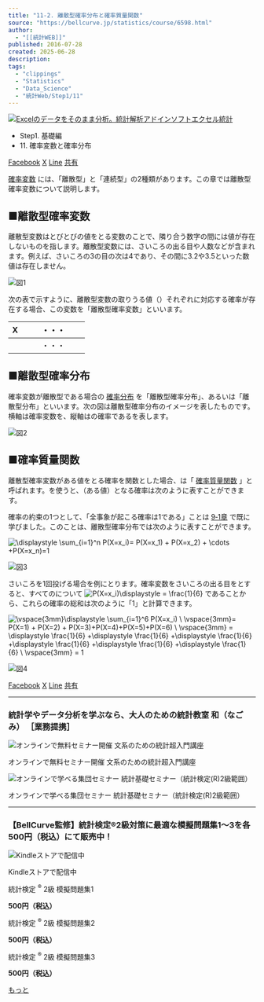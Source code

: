 ```yaml
---
title: "11-2. 離散型確率分布と確率質量関数"
source: "https://bellcurve.jp/statistics/course/6598.html"
author:
  - "[[統計WEB]]"
published: 2016-07-28
created: 2025-06-28
description:
tags:
  - "clippings"
  - "Statistics"
  - "Data_Science"
  - "統計Web/Step1/11"
---
```

[![Excelのデータをそのまま分析。統計解析アドインソフトエクセル統計](https://bellcurve.jp/statistics/wp-content/uploads/2024/09/statistics03-b_ver3.png "Excelのデータをそのまま分析。統計解析アドインソフトエクセル統計")](https://bellcurve.jp/ex/)

- Step1. 基礎編
- 11\. 確率変数と確率分布

[Facebook](https://bellcurve.jp/#facebook "Facebook") [X](https://bellcurve.jp/#x "X") [Line](https://bellcurve.jp/#line "Line") [共有](https://www.addtoany.com/share#url=https%3A%2F%2Fbellcurve.jp%2Fstatistics%2Fcourse%2F6598.html&title=11-2.%20%E9%9B%A2%E6%95%A3%E5%9E%8B%E7%A2%BA%E7%8E%87%E5%88%86%E5%B8%83%E3%81%A8%E7%A2%BA%E7%8E%87%E8%B3%AA%E9%87%8F%E9%96%A2%E6%95%B0)

[確率変数](https://bellcurve.jp/statistics/glossary/807.html) には、「離散型」と「連続型」の2種類があります。この章では離散型確率変数について説明します。

## ■離散型確率変数

離散型変数はとびとびの値をとる変数のことで、隣り合う数字の間には値が存在しないものを指します。離散型変数には、さいころの出る目や人数などが含まれます。例えば、さいころの3の目の次は4であり、その間に3.2や3.5といった数値は存在しません。

![図1](https://bellcurve.jp/statistics/wp-content/uploads/2016/07/795316b92fc766b0181f6fef074f03fa-13.png)

次の表で示すように、離散型変数の取りうる値（）それぞれに対応する確率が存在する場合、この変数を「離散型確率変数」といいます。

| X |  |  | ・・・ |  |  |
| --- | --- | --- | --- | --- | --- |
|  |  |  | ・・・ |  |  |

## ■離散型確率分布

確率変数が離散型である場合の [確率分布](https://bellcurve.jp/statistics/glossary/800.html) を「離散型確率分布」、あるいは「離散型分布」といいます。次の図は離散型確率分布のイメージを表したものです。横軸は確率変数を、縦軸はの確率であるを表します。

![図2](https://bellcurve.jp/statistics/wp-content/uploads/2016/07/795316b92fc766b0181f6fef074f03fa-15.png)

## ■確率質量関数

離散型確率変数がある値をとる確率を関数とした場合、は「 [確率質量関数](https://bellcurve.jp/statistics/glossary/11191.html) 」と呼ばれます。を使うと、（ある値）となる確率は次のように表すことができます。

確率の約束の1つとして、「全事象が起こる確率は1である」ことは [9‐1章](https://bellcurve.jp/statistics/course/6339.html) で既に学びました。このことは、離散型確率分布では次のように表すことができます。

![ \displaystyle \sum_{i=1}^n P(X=x_i)= P(X=x_1) + P(X=x_2) + \cdots +P(X=x_n)=1  ](https://bellcurve.jp/statistics/wp-content/ql-cache/quicklatex.com-bd413efe8b791150fe7047257351c5e8_l3.svg "Rendered by QuickLaTeX.com")

![図3](https://bellcurve.jp/statistics/wp-content/uploads/2016/07/2b530e80c7d0de90885e285c5d798063-14.png)

さいころを1回投げる場合を例にとります。確率変数をさいころの出る目をとすると、すべてのについて ![P(X=x_i)\displaystyle = \frac{1}{6}](https://bellcurve.jp/statistics/wp-content/ql-cache/quicklatex.com-cf6f6d945afbaecce4b8584a256f17a1_l3.svg "Rendered by QuickLaTeX.com") であることから、これらの確率の総和は次のように「1」と計算できます。

![ \vspace{3mm}\displaystyle \sum_{i=1}^6 P(X=x_i) \\ \vspace{3mm}= P(X=1) + P(X=2) + P(X=3)+P(X=4)+P(X=5)+P(X=6) \\ \vspace{3mm} =  \displaystyle \frac{1}{6} +\displaystyle \frac{1}{6} +\displaystyle \frac{1}{6} +\displaystyle \frac{1}{6} +\displaystyle \frac{1}{6} +\displaystyle \frac{1}{6} \\ \vspace{3mm} = 1  ](https://bellcurve.jp/statistics/wp-content/ql-cache/quicklatex.com-dc582fa028f331f635397edfe9649b85_l3.svg "Rendered by QuickLaTeX.com")

![図4](https://bellcurve.jp/statistics/wp-content/uploads/2016/07/3a4f695a458cb0ac0aceaa2eb13ac2dd-4.png)

[Facebook](https://bellcurve.jp/#facebook "Facebook") [X](https://bellcurve.jp/#x "X") [Line](https://bellcurve.jp/#line "Line") [共有](https://www.addtoany.com/share#url=https%3A%2F%2Fbellcurve.jp%2Fstatistics%2Fcourse%2F6598.html&title=11-2.%20%E9%9B%A2%E6%95%A3%E5%9E%8B%E7%A2%BA%E7%8E%87%E5%88%86%E5%B8%83%E3%81%A8%E7%A2%BA%E7%8E%87%E8%B3%AA%E9%87%8F%E9%96%A2%E6%95%B0)

---

### 統計学やデータ分析を学ぶなら、大人のための統計教室 和（なごみ） ［業務提携］

![オンラインで無料セミナー開催 文系のための統計超入門講座](https://bellcurve.jp/statistics/wp-content/uploads/2025/05/toukeicyounyumon.png)

オンラインで無料セミナー開催 文系のための統計超入門講座

![オンラインで学べる集団セミナー 統計基礎セミナー（統計検定(R)2級範囲）](https://bellcurve.jp/statistics/wp-content/uploads/2025/05/toukeikiso.png)

オンラインで学べる集団セミナー 統計基礎セミナー（統計検定(R)2級範囲）

---

### 【BellCurve監修】統計検定®2級対策に最適な模擬問題集1～3を各500円（税込）にて販売中！

![Kindleストアで配信中](https://bellcurve.jp/statistics/wp-content/uploads/2018/07/bnr_kindle.png)

Kindleストアで配信中

統計検定 <sup>®</sup> 2級 模擬問題集1

**500円（税込）**  

統計検定 <sup>®</sup> 2級 模擬問題集2

**500円（税込）**  

統計検定 <sup>®</sup> 2級 模擬問題集3

**500円（税込）**  

[もっと](https://bellcurve.jp/statistics/course/#addtoany "すべてを表示")